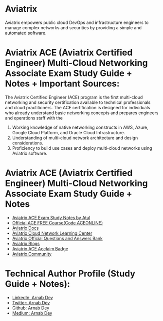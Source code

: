 # Aviatrix
Aviatrix empowers public cloud DevOps and infrastructure engineers to manage complex networks and securities by providing a simple and automated software.

# Aviatrix ACE (Aviatrix Certified Engineer) Multi-Cloud Networking Associate Exam Study Guide + Notes + Important Sources:

The Aviatrix Certified Engineer (ACE) program is the first multi-cloud networking and security certification available to technical professionals and cloud practitioners. 
The ACE certification is designed for individuals who already understand basic networking concepts and prepares engineers and operations staff with the 
1. Working knowledge of native networking constructs in AWS, Azure, Google Cloud Platform, and Oracle Cloud Infrastructure.
2. Understanding of multi-cloud network architecture and design considerations. 
3. Proficiency to build use cases and deploy multi-cloud networks using Aviatrix software.

# Aviatrix ACE (Aviatrix Certified Engineer) Multi-Cloud Networking Associate Exam Study Guide + Notes

- [Aviatrix ACE Exam Study Notes by Atul](https://bit.ly/AviatrixACE)
- [Official ACE FREE Course(Code ACEONLINE)](https://aviatrix.teachable.com/)
- [Aviatrix Docs](https://docs.aviatrix.com/)
- [Aviatrix Cloud Network Learning Center](https://a.aviatrix.com/learning/)
- [Aviatrix Official Questions and Answers Bank](https://a.aviatrix.com/answers/)
- [Aviatrix Blogs](https://aviatrix.com/aviatrix-blog/)
- [Aviatrix ACE Acclaim Badge](https://www.youracclaim.com/org/aviatrix/badge/aviatrix-certified-engineer-multi-cloud-network-associate)
- [Aviatrix Community](https://community.aviatrix.com/)

# Technical Author Profile (Study Guide + Notes):
- [LinkedIn: Arnab Dey](https://www.linkedin.com/in/arnab132) 
- [Twitter: Arnab Dey](https://www.twitter.com/Arnabdey132)
- [Github: Arnab Dey](https://www.github.com/arnab132)
- [Medium: Arnab Dey](https://arnab-dey.medium.com/)
